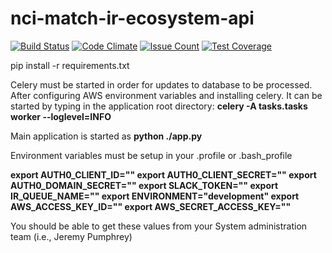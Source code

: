 # nci-match-ir-ecosystem-api
[![Build Status](https://travis-ci.org/CBIIT/nci-match-ir-ecosystem-api.svg?branch=master)](https://travis-ci.org/CBIIT/nci-match-ir-ecosystem-api)
[![Code Climate](https://codeclimate.com/github/CBIIT/nci-match-ir-ecosystem-api/badges/gpa.svg)](https://codeclimate.com/github/CBIIT/nci-match-ir-ecosystem-api)
[![Issue Count](https://codeclimate.com/github/CBIIT/nci-match-ir-ecosystem-api/badges/issue_count.svg)](https://codeclimate.com/github/CBIIT/nci-match-ir-ecosystem-api)
[![Test Coverage](https://codeclimate.com/github/CBIIT/nci-match-ir-ecosystem-api/badges/coverage.svg)](https://codeclimate.com/github/CBIIT/nci-match-ir-ecosystem-api/coverage)

pip install -r requirements.txt

Celery must be started in order for updates to database to be processed. 
After configuring AWS environment variables and installing celery. 
It can be started by typing in the application root directory:
**celery -A tasks.tasks worker --loglevel=INFO**

Main application is started as
**python ./app.py**

Environment variables must be setup in your .profile or .bash_profile

**export AUTH0_CLIENT_ID=""
export AUTH0_CLIENT_SECRET=""
export AUTH0_DOMAIN_SECRET=""
export SLACK_TOKEN=""
export IR_QUEUE_NAME=""
export ENVIRONMENT="development"
export AWS_ACCESS_KEY_ID=""
export AWS_SECRET_ACCESS_KEY=""**

You should be able to get these values from your System administration team (i.e., Jeremy Pumphrey)
